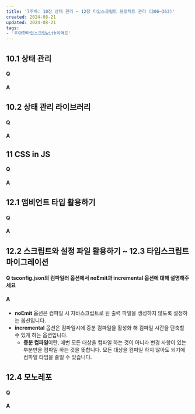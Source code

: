 ```yaml
---
title: '7주차: 10장 상태 관리 ~ 12장 타입스크립트 프로젝트 관리 (306~363)'
created: 2024-08-21
updated: 2024-08-21
tags:
- '우아한타입스크립with리액트'
---
```


## 10.1 상태 관리

#### Q


#### A


## 10.2 상태 관리 라이브러리

#### Q


#### A


## 11 CSS in JS

#### Q


#### A


## 12.1 앰비언트 타입 활용하기

#### Q


#### A


## 12.2 스크립트와 설정 파일 활용하기 ~ 12.3 타입스크립트 마이그레이션

#### Q tsconfig.json의 컴파일러 옵션에서 noEmit과 incremental 옵션에 대해 설명해주세요

#### A
- **noEmit** 옵션은 컴파일 시 자바스크립트로 된 출력 파일을 생성하지 않도록 설정하는 옵션입니다. <br>
- **incremental** 옵션은 컴파일시에 증분 컴파일을 활성화 해 컴파일 시간을 단축할 수 있게 하는 옵션입니다. <br>
  - **증분 컴파일**이란, 매번 모든 대상을 컴파일 하는 것이 아니라 변경 사항이 있는 부분만을 컴파일 하는 것을 뜻합니다. 모든 대상을 컴파일 하지 않아도 되기에 컴파일 타임을 줄일 수 있습니다. 

## 12.4 모노레포

#### Q


#### A

